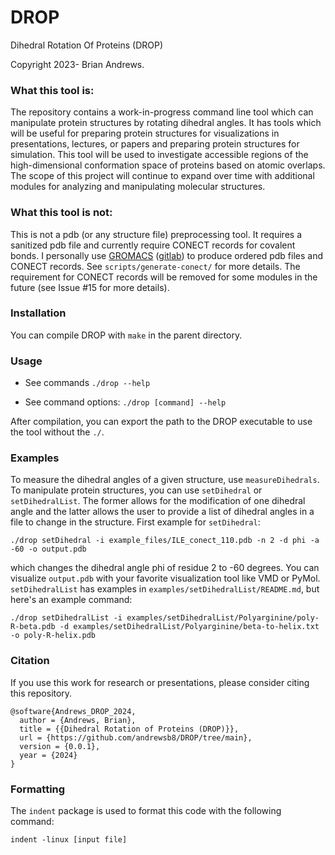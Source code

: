 # DROP
Dihedral Rotation Of Proteins (DROP)

Copyright 2023- Brian Andrews.

### What this tool is:

The repository contains a work-in-progress command line tool which can manipulate protein structures by rotating dihedral angles. It has tools which will be useful for preparing protein structures for visualizations in presentations, lectures, or papers and preparing protein structures for simulation. This tool will be used to investigate accessible regions of the high-dimensional conformation space of proteins based on atomic overlaps. The scope of this project will continue to expand over time with additional modules for analyzing and manipulating molecular structures.

### What this tool is not:

This is not a pdb (or any structure file) preprocessing tool. It requires a sanitized pdb file and currently require CONECT records for covalent bonds. I personally use [GROMACS](https://www.gromacs.org/) ([gitlab](https://gitlab.com/gromacs/gromacs)) to produce ordered pdb files and CONECT records. See ```scripts/generate-conect/``` for more details. The requirement for CONECT records will be removed for some modules in the future (see Issue #15 for more details).

### Installation

You can compile DROP with ```make``` in the parent directory.

### Usage

- See commands ```./drop --help```

- See command options: ```./drop [command] --help```

After compilation, you can export the path to the DROP executable to use the tool without the ```./```.

### Examples

To measure the dihedral angles of a given structure, use ```measureDihedrals```. To manipulate protein structures, you can use ```setDihedral``` or ```setDihedralList```. The former allows for the modification of one dihedral angle and the latter allows the user to provide a list of dihedral angles in a file to change in the structure. First example for ```setDihedral```:

```./drop setDihedral -i example_files/ILE_conect_110.pdb -n 2 -d phi -a -60 -o output.pdb```

which changes the dihedral angle phi of residue 2 to -60 degrees. You can visualize ```output.pdb``` with your favorite visualization tool like VMD or PyMol. ```setDihedralList``` has examples in ```examples/setDihedralList/README.md```, but here's an example command:

```./drop setDihedralList -i examples/setDihedralList/Polyarginine/poly-R-beta.pdb -d examples/setDihedralList/Polyarginine/beta-to-helix.txt -o poly-R-helix.pdb```

### Citation

If you use this work for research or presentations, please consider citing this repository.

```
@software{Andrews_DROP_2024,
  author = {Andrews, Brian},
  title = {{Dihedral Rotation of Proteins (DROP)}},
  url = {https://github.com/andrewsb8/DROP/tree/main},
  version = {0.0.1},
  year = {2024}
}
```

### Formatting

The ```indent``` package is used to format this code with the following command:

```indent -linux [input file]```
